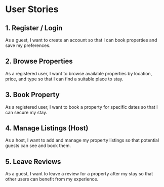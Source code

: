 # User Stories

## 1. Register / Login
As a guest, I want to create an account so that I can book properties and save my preferences.

## 2. Browse Properties
As a registered user, I want to browse available properties by location, price, and type so that I can find a suitable place to stay.

## 3. Book Property
As a registered user, I want to book a property for specific dates so that I can secure my stay.

## 4. Manage Listings (Host)
As a host, I want to add and manage my property listings so that potential guests can see and book them.

## 5. Leave Reviews
As a guest, I want to leave a review for a property after my stay so that other users can benefit from my experience.
